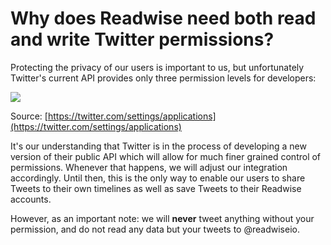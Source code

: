 # Why does Readwise need both read and write Twitter permissions?

Protecting the privacy of our users is important to us, but unfortunately Twitter's current API provides only three permission levels for developers:

![](https://d33v4339jhl8k0.cloudfront.net/docs/assets/5eb8cc86042863474d1a75fd/images/5fa0f8af4cedfd0016109022/file-NQdlzVXV51.png)

Source: [https://twitter.com/settings/applications](https://twitter.com/settings/applications)

It's our understanding that Twitter is in the process of developing a new version of their public API which will allow for much finer grained control of permissions. Whenever that happens, we will adjust our integration accordingly. Until then, this is the only way to enable our users to share Tweets to their own timelines as well as save Tweets to their Readwise accounts.

However, as an important note: we will **never** tweet anything without your permission, and do not read any data but your tweets to @readwiseio.
